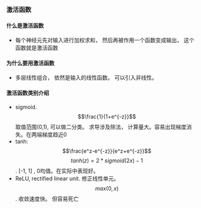 ### 激活函数
#### 什么是激活函数
- 每个神经元先对输入进行加权求和， 然后再被作用一个函数变成输出， 这个函数就是激活函数
#### 为什么要用激活函数
- 多层线性组合， 依然是输入的线性函数。 可以引入非线性。
#### 激活函数类别介绍
- sigmoid. $$\frac{1}{1+e^{-z}}$$  取值范围(0,1), 可以做二分类。 求导涉及除法， 计算量大。容易出现梯度消失。在两端梯度趋近0
- tanh: $$\frac{e^z-e^{-z}}{e^z+e^{-z}}$$ $$tanh(z) = 2*sigmoid(2x) - 1$$ . [-1, 1] , 0均值。在实际中表现好。
- ReLU, rectified linear unit. 修正线性单元。 $$max(0, x)$$. 收敛速度快。 但容易死亡
